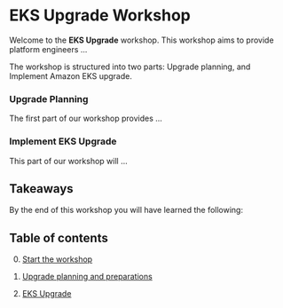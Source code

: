 # EKS Upgrade Workshop
<!--- # In-place EKS Upgrade workshop -->
<!--
** P'Jade **
-->

Welcome to the **EKS Upgrade** workshop. This workshop aims to provide platform engineers ...  

The workshop is structured into two parts: Upgrade planning, and Implement Amazon EKS upgrade.

### Upgrade Planning

The first part of our workshop provides ...

### Implement EKS Upgrade

This part of our workshop will ...

## Takeaways

By the end of this workshop you will have learned the following:

<!--
- Container basics and essential _Docker_ commands
- How to create a _Dockerfile_ to containerize your application
- How to push your container to Amazon Elastic Container Registry (ECR)
- How to deploy a container to App Runner
- How to deploy an App Runner service using a custom VPC connector
- How to use observability tools such as AWS X-Ray and CloudWatch to see application metrics
-->


## Table of contents

0. [Start the workshop](/start-workshop.md)
<!--
** P'Jade **
- Workshop Studio instructions 
- Setting up Apps 
- Install the Cron manifest
- Install EBS CSI Add-on
- Install HPA Add-on
- Checking that the app works
-->
1. [Upgrade planning and preparations](/prepare.md)
<!-- 
** Yo **
- Install Kube no trouble + show PSP & Cron will be obsolete
- Use Kubeconvert to convert the Cron manifest
  * Dump manifest for Cron & HPA
  * Run kubeconvert for Cron & HPA
  * Apply update for Cron manifest (v1.25 does not support Cron Beta API)
- Check add-ons (use EBS CSI AWS Managed Add-on as an example
  * Open EBS CSI add-on release note to verify that the target upgrade version will be supported
- Check MNG worker node version
  * kubectl get node
-->
2. [EKS Upgrade](/eks-upgrade.md)
<!-- 
** Pup **
- Note: to backup before performing the upgrade (e.g. use Velero)
- Upgrade control plane
- Upgrade data plane
  * Show configure PDB
  * Upgrade data plane
  * Show app zero downtime: 1/ at least one pod still available 2/ app can respond to traffic
** P'Joe **
- Check/verify that add-ons are still working & upgrade add-ons
  * Show add-on functional
  * Can upgrade add-ons in this step
- Upgrade applications
  * Candidate to show applying HPA manifest update
- Post-check
  * Check cluster version
  * Check data plane
  * Check application working as expected
-->
